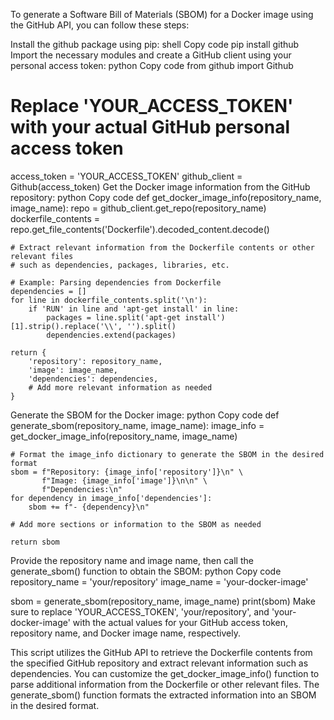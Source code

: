 
To generate a Software Bill of Materials (SBOM) for a Docker image using the GitHub API, you can follow these steps:

Install the github package using pip:
shell
Copy code
pip install github
Import the necessary modules and create a GitHub client using your personal access token:
python
Copy code
from github import Github

# Replace 'YOUR_ACCESS_TOKEN' with your actual GitHub personal access token
access_token = 'YOUR_ACCESS_TOKEN'
github_client = Github(access_token)
Get the Docker image information from the GitHub repository:
python
Copy code
def get_docker_image_info(repository_name, image_name):
    repo = github_client.get_repo(repository_name)
    dockerfile_contents = repo.get_file_contents('Dockerfile').decoded_content.decode()
    
    # Extract relevant information from the Dockerfile contents or other relevant files
    # such as dependencies, packages, libraries, etc.
    
    # Example: Parsing dependencies from Dockerfile
    dependencies = []
    for line in dockerfile_contents.split('\n'):
        if 'RUN' in line and 'apt-get install' in line:
            packages = line.split('apt-get install')[1].strip().replace('\\', '').split()
            dependencies.extend(packages)
    
    return {
        'repository': repository_name,
        'image': image_name,
        'dependencies': dependencies,
        # Add more relevant information as needed
    }
Generate the SBOM for the Docker image:
python
Copy code
def generate_sbom(repository_name, image_name):
    image_info = get_docker_image_info(repository_name, image_name)
    
    # Format the image_info dictionary to generate the SBOM in the desired format
    sbom = f"Repository: {image_info['repository']}\n" \
           f"Image: {image_info['image']}\n\n" \
           f"Dependencies:\n"
    for dependency in image_info['dependencies']:
        sbom += f"- {dependency}\n"
    
    # Add more sections or information to the SBOM as needed
    
    return sbom
Provide the repository name and image name, then call the generate_sbom() function to obtain the SBOM:
python
Copy code
repository_name = 'your/repository'
image_name = 'your-docker-image'

sbom = generate_sbom(repository_name, image_name)
print(sbom)
Make sure to replace 'YOUR_ACCESS_TOKEN', 'your/repository', and 'your-docker-image' with the actual values for your GitHub access token, repository name, and Docker image name, respectively.

This script utilizes the GitHub API to retrieve the Dockerfile contents from the specified GitHub repository and extract relevant information such as dependencies. You can customize the get_docker_image_info() function to parse additional information from the Dockerfile or other relevant files. The generate_sbom() function formats the extracted information into an SBOM in the desired format.
